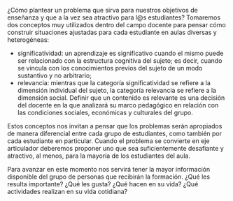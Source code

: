 ¿Cómo plantear un problema que sirva para nuestros objetivos de enseñanza y que a la vez sea atractivo para l@s estudiantes? Tomaremos dos conceptos muy utilizados dentro del campo docente para pensar cómo construir situaciones ajustadas para cada estudiante en aulas diversas y heterogéneas: 

* significatividad: un aprendizaje es significativo cuando el mismo puede ser relacionado con la estructura cognitiva del sujeto; es decir, cuando se vincula con los conocimientos previos del sujeto de un modo sustantivo y no arbitrario;
* relevancia: mientras que la categoría significatividad se refiere a la dimensión individual del sujeto, la categoría relevancia se refiere a la dimensión social. Definir que un contenido es relevante es una decisión del docente en la que analizará su marco pedagógico en relación con las condiciones sociales, económicas y culturales del grupo.

Estos conceptos nos invitan a pensar que los problemas serán apropiados de manera diferencial entre cada grupo de estudiantes, como también por cada estudiante en particular. Cuando el problema se convierte en eje articulador deberemos proponer uno que sea suficientemente desafiante y atractivo, al menos, para la mayoría de los estudiantes del aula.

Para avanzar en este momento nos servirá tener la mayor información disponible del grupo de personas que recibirán la formación. ¿Qué les resulta importante? ¿Qué les gusta? ¿Qué hacen en su vida? ¿Qué actividades realizan en su vida cotidiana?